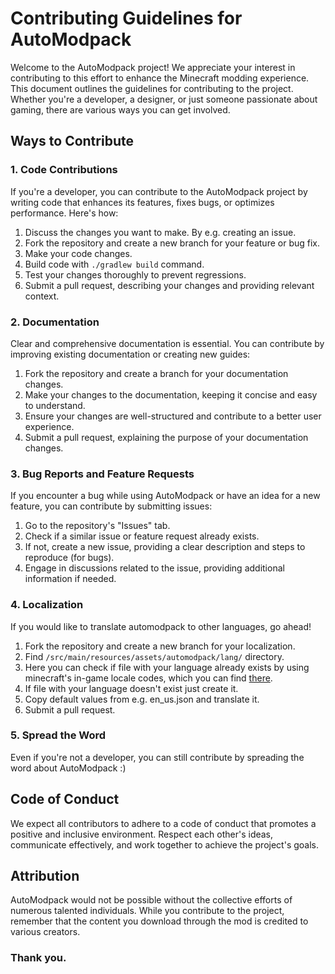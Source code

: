 # Contributing Guidelines for AutoModpack

Welcome to the AutoModpack project! We appreciate your interest in contributing to this effort to enhance the Minecraft modding experience. This document outlines the guidelines for contributing to the project. Whether you're a developer, a designer, or just someone passionate about gaming, there are various ways you can get involved.

## Ways to Contribute

### 1. Code Contributions
If you're a developer, you can contribute to the AutoModpack project by writing code that enhances its features, fixes bugs, or optimizes performance. Here's how:

1. Discuss the changes you want to make. By e.g. creating an issue.
2. Fork the repository and create a new branch for your feature or bug fix.
3. Make your code changes.
4. Build code with `./gradlew build` command.
5. Test your changes thoroughly to prevent regressions.
6. Submit a pull request, describing your changes and providing relevant context.

### 2. Documentation
Clear and comprehensive documentation is essential. You can contribute by improving existing documentation or creating new guides:

1. Fork the repository and create a branch for your documentation changes.
2. Make your changes to the documentation, keeping it concise and easy to understand.
3. Ensure your changes are well-structured and contribute to a better user experience.
4. Submit a pull request, explaining the purpose of your documentation changes.

### 3. Bug Reports and Feature Requests
If you encounter a bug while using AutoModpack or have an idea for a new feature, you can contribute by submitting issues:

1. Go to the repository's "Issues" tab.
2. Check if a similar issue or feature request already exists.
3. If not, create a new issue, providing a clear description and steps to reproduce (for bugs).
4. Engage in discussions related to the issue, providing additional information if needed.

### 4. Localization
If you would like to translate automodpack to other languages, go ahead!

1. Fork the repository and create a new branch for your localization.
2. Find `/src/main/resources/assets/automodpack/lang/` directory.
3. Here you can check if file with your language already exists by using minecraft's in-game locale codes, which you can find [there](https://minecraft.wiki/w/Language#Languages).
4. If file with your language doesn't exist just create it.
5. Copy default values from e.g. en_us.json and translate it.
6. Submit a pull request.

### 5. Spread the Word
Even if you're not a developer, you can still contribute by spreading the word about AutoModpack :)

## Code of Conduct
We expect all contributors to adhere to a code of conduct that promotes a positive and inclusive environment. Respect each other's ideas, communicate effectively, and work together to achieve the project's goals.

## Attribution
AutoModpack would not be possible without the collective efforts of numerous talented individuals. While you contribute to the project, remember that the content you download through the mod is credited to various creators.


### Thank you.